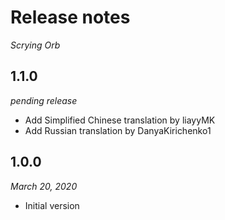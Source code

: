 # Release notes
*Scrying Orb*

## 1.1.0
*pending release*

* Add Simplified Chinese translation by liayyMK
* Add Russian translation by DanyaKirichenko1

## 1.0.0
*March 20, 2020*

* Initial version
